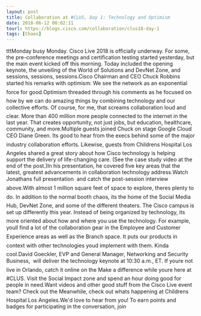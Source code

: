 ```yaml
---
layout: post
title: Collaboration at #CLUS, Day 1: Technology and Optimism
date: 2018-06-12 00:02:11
tourl: https://blogs.cisco.com/collaboration/clus18-day-1
tags: [Chaos]
---
```

tttMonday busy Monday. Cisco Live 2018 is officially underway. For some, the pre-conference meetings and certification testing started yesterday, but the main event kicked off this morning. Today included the opening keynote, the unveiling of the World of Solutions and DevNet Zone, and sessions, sessions, sessions.Cisco Chairman and CEO Chuck Robbins started his remarks with optimism: We see the network as an exponential force for good.Optimism threaded through his comments as he focused on how by we can do amazing things by combining technology and our collective efforts. Of course, for me, that screams collaboration loud and clear. More than 400 million more people connected to the internet in the last year. That creates opportunity, not just jobs, but education, healthcare, community, and more.Multiple guests joined Chuck on stage Google Cloud CEO Diane Green. Its good to hear from the execs behind some of the major industry collaboration efforts. Likewise, guests from Childrens Hospital Los Angeles shared a great story about how Cisco technology is helping support the delivery of life-changing care. (See the case study video at the end of the post.)In his presentation, he covered five key areas that the latest, greatest advancements in collaboration technology address.Watch Jonathans full presentation  and catch the post-session interview  above.With almost 1 million square feet of space to explore, theres plenty to do. In addition to the normal booth chaos, its the home of the Social Media Hub, DevNet Zone, and some of the different theaters. The Cisco campus is set up differently this year. Instead of being organized by technology, its more oriented about how and where you use the technology. For example, youll find a lot of the collaboration gear in the Employee and Customer Experience areas as well as the Branch space. It puts our products in context with other technologies youd implement with them. Kinda cool.David Goeckler, EVP and General Manager, Networking and Security Business,  will deliver the technology keynote at 10:30 a.m., ET. If youre not live in Orlando, catch it online on the Make a difference while youre here at #CLUS. Visit the Social Impact zone and spend an hour doing good for people in need.Want videos and other good stuff from the Cisco Live event team? Check out the Meanwhile, check out whats happening at Childrens Hospital Los Angeles.We'd love to hear from you! To earn points and badges for participating in the conversation, join 
